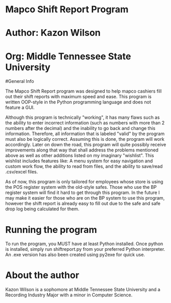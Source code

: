 # Mapco Shift Report Program
# Author: Kazon Wilson
# Org: Middle Tennessee State University

#General Info

The Mapco Shift Report program was designed to help mapco cashiers fill out their shift reports with maximum speed and ease. This program is written OOP-style in the Python programming language and does not feature a GUI. 

Although this program is technically "working", it has many flaws such as the ability to enter incorrect information (such as numbers with more than 2 numbers after the decimal) and the inability to go back and change this information. Therefore, all
information that is labeled "valid" by the program must also be logically correct. Assuming this is done, the program will work accordingly. Later on down the road, this program will quite possibly receive improvements along that way that shall address the problems mentioned above as well as other additions listed on my imaginary "wishlist". This wishlist includes features like: A menu system for easy navigation and custom work flow, the ability to read from files, and the ability to save/read .csv/excel files.

As of now, this program is only tailored for employees whose store is using the POS register system with the old-style safes. Those who use the BP register system will find it hard to get through this program. In the future I may make it easier for those who are on the BP system to use this program, however the shift report is already easy to fill out due to the safe and safe drop log being calculated for them.

# Running the program

To run the program, you MUST have at least Python installed. Once python is installed, simply run shiftreport.py from your preferred Python interpreter. An .exe version has also been created using py2exe for quick use. 

# About the author

Kazon Wilson is a sophomore at Middle Tennessee State University and a Recording Industry Major with a minor in Computer Science. 
